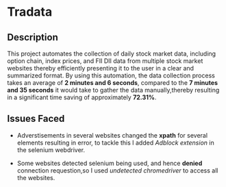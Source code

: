 
# Tradata

## Description

This project automates the collection of daily stock market data, including option chain, index prices, and FII DII data from multiple stock market websites thereby efficiently presenting it to the user in a clear and summarized format. By using this automation, the data collection process takes an average of **2 minutes and 6 seconds**, compared to the **7 minutes and 35 seconds** it would take to gather the data manually,thereby resulting in a significant time saving of approximately **72.31%**.

## Issues Faced
* Adverstisements in several websites changed the **xpath** for several elements resulting in error, to tackle this I added *Adblock extension* in the selenium webdriver.

* Some websites detected selenium being used, and hence **denied** connection requestion,so I used *undetected chromedriver* to access all the websites.








